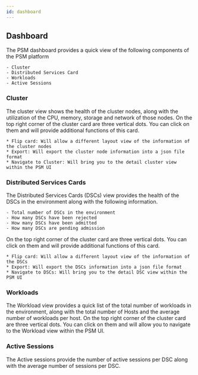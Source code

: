 ```yaml
---
id: dashboard
---
```

## Dashboard

The PSM dashboard provides a quick view of the following components of the PSM platform

	- Cluster
	- Distributed Services Card
	- Workloads
	- Active Sessions

### Cluster

The cluster view shows the health of the cluster nodes, along with the utilization of the CPU, memory, storage and network of those nodes.  On the top right corner of the cluster card are three vertical dots.  You can click on them and will provide additional functions of this card.

	* Flip card: Will allow a different layout view of the information of the cluster nodes
	* Export: Will export the cluster node information into a json file format
	* Navigate to Cluster: Will bring you to the detail cluster view within the PSM UI

### Distributed Services Cards

The Distributed Services Cards (DSCs) view provides the health of the DSCs in the environment along with the following information.

	- Total number of DSCs in the environment
	- How many DSCs have been rejected
	- How many DSCs have been admitted
	- How many DSCs are pending admission

On the top right corner of the cluster card are three vertical dots.  You can click on them and will provide additional functions of this card.

	* Flip card: Will allow a different layout view of the information of the DSCs
	* Export: Will export the DSCs information into a json file format
	* Navigate to DSCs: Will bring you to the detail DSC view within the PSM UI

### Workloads

The Workload view provides a quick list of the total number of workloads in the environment, along with the total number of Hosts and the average number of workloads per host.  On the top right corner of the cluster card are three vertical dots.  You can click on them and will allow you to navigate to the Workload view within the PSM UI.

### Active Sessions

The Active sessions provide the number of active sessions per DSC along with the average number of sessions per DSC.